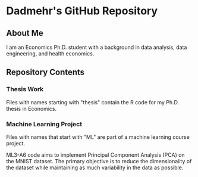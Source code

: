 # Dadmehr's GitHub Repository

## About Me
I am an Economics Ph.D. student with a background in data analysis, data engineering, and health economics.

## Repository Contents

### Thesis Work
Files with names starting with "thesis" contain the R code for my Ph.D. thesis in Economics.

### Machine Learning Project
Files with names that start with "ML" are part of a machine learning course project.

ML3-A6 code aims to implement Principal Component Analysis (PCA) on the MNIST dataset. The primary objective is to reduce the dimensionality of the dataset while maintaining as much variability in the data as possible. 
